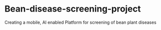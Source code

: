 # Bean-disease-screening-project
Creating a mobile, AI enabled Platform for screening of bean plant diseases
